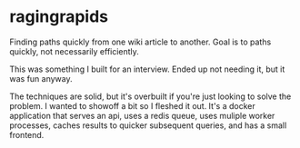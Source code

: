# ragingrapids

Finding paths quickly from one wiki article to another. Goal is to paths quickly, not necessarily efficiently.

This was something I built for an interview. Ended up not needing it, but it was fun anyway.

The techniques are solid, but it's overbuilt if you're just looking to solve the problem. I wanted to showoff a bit so I fleshed it out. It's a docker application that serves an api, uses a redis queue, uses muliple worker processes, caches results to quicker subsequent queries, and has a small frontend.
